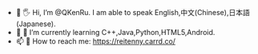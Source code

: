 - 👋 🖐 Hi, I’m @QKenRu. I am able to speak English,中文(Chinese),日本語(Japanese).
- 🌱 🥪 I’m currently learning C++,Java,Python,HTML5,Android.
- 📫 💬 How to reach me: https://reitenny.carrd.co/

<!---
QKenRu/QKenRu is a ✨ special ✨ repository because its `README.md` (this file) appears on your GitHub profile.
You can click the Preview link to take a look at your changes.
--->
